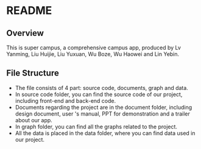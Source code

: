 # README

## Overview

This is super campus, a comprehensive campus app, produced by Lv Yanming, Liu Huijie, Liu Yuxuan, Wu Boze, Wu Haowei and Lin Yebin.

## File Structure

* The file consists of  4 part: source code, documents, graph and data.
* In source code folder, you can find the source code of our project, including front-end and back-end code.
* Documents regarding the project are in the document folder, including design document, user 's manual, PPT for demonstration and a trailer about our app.
* In graph folder, you can find all the graphs related to the project.
* All the data is placed in the data folder, where you can find data used in our project.
